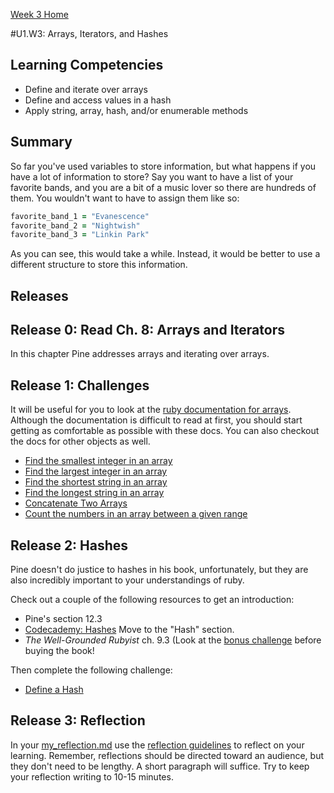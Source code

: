 [Week 3 Home](../)

#U1.W3: Arrays, Iterators, and Hashes


## Learning Competencies
- Define and iterate over arrays
- Define and access values in a hash
- Apply string, array, hash, and/or enumerable methods

## Summary
So far you've used variables to store information, but what happens if you have a lot of information to store? Say you want to have a list of your favorite bands, and you are a bit of a music lover so there are hundreds of them. You wouldn't want to have to assign them like so:

```ruby
favorite_band_1 = "Evanescence"
favorite_band_2 = "Nightwish"
favorite_band_3 = "Linkin Park"
```

As you can see, this would take a while. Instead, it would be better to use a different structure to store this information.

## Releases

## Release 0: Read Ch. 8: Arrays and Iterators

In this chapter Pine addresses arrays and iterating over arrays.

## Release 1: Challenges
It will be useful for you to look at the [ruby documentation for arrays](http://www.ruby-doc.org/core-2.0/Array.html). Although the documentation is difficult to read at first, you should start getting as comfortable as possible with these docs. You can also checkout the docs for other objects as well.

- [Find the smallest integer in an array](../challenges/12-smallest-integer)
- [Find the largest integer in an array](../challenges/13-largest-integer)
- [Find the shortest string in an array](../challenges/14-shortest-string)
- [Find the longest string in an array](../challenges/15-longest-string)
- [Concatenate Two Arrays](../challenges/16-concatenate-arrays)
- [Count the numbers in an array between a given range](../challenges/17-count-between)


## Release 2: Hashes
Pine doesn't do justice to hashes in his book, unfortunately, but they are also incredibly important to your understandings of ruby.

Check out a couple of the following resources to get an introduction:

- Pine's section 12.3
- [Codecademy: Hashes](http://www.codecademy.com/courses/ruby-beginner-en-F3loB/0/1?curriculum_id=5059f8619189a5000201fbcb) Move to the "Hash" section.
- *The Well-Grounded Rubyist* ch. 9.3 (Look at the [bonus challenge](10-BONUS-challenges/Well-Grounded-Rubyist.md) before buying the book!

Then complete the following challenge:
- [Define a Hash](../challenges/18-define-hash)

## Release 3: Reflection
In your [my_reflection.md](my_reflection.md) use the [reflection guidelines](https://github.com/Devbootcamp/phase-0-handbook/blob/master/coding-references/reflection-guidelines.md) to reflect on your learning. Remember, reflections should be directed toward an audience, but they don't need to be lengthy. A short paragraph will suffice. Try to keep your reflection writing to 10-15 minutes.
